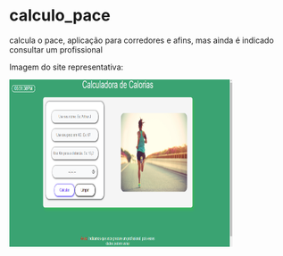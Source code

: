 # calculo_pace
calcula o pace, aplicação para corredores e afins, mas ainda é indicado consultar um profissional 

Imagem do site representativa:

 <HTML>
  <body>
    <a href="https://artjansentec.github.io/calculo_pace/"><img src="foto_para_o_git.PNG" width="400" height="300"></a>
  <body>
 <HTML>
